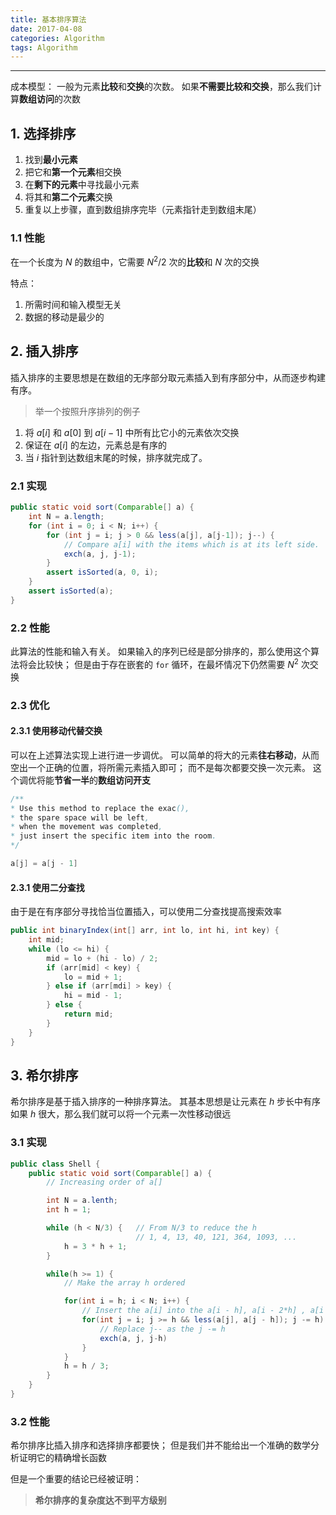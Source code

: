 ```yaml
---
title: 基本排序算法
date: 2017-04-08
categories: Algorithm
tags: Algorithm
---
```


---

成本模型：
一般为元素**比较**和**交换**的次数。
如果**不需要比较和交换**，那么我们计算**数组访问**的次数

## 1. 选择排序

1. 找到**最小元素**
2. 把它和**第一个元素**相交换
3. 在**剩下的元素**中寻找最小元素
4. 将其和**第二个元素**交换
5. 重复以上步骤，直到数组排序完毕（元素指针走到数组末尾）

### 1.1 性能

在一个长度为 $N$ 的数组中，它需要 ${N^2}/{2}$ 次的**比较**和 $N$ 次的交换

特点：
1. 所需时间和输入模型无关
2. 数据的移动是最少的


## 2. 插入排序

插入排序的主要思想是在数组的无序部分取元素插入到有序部分中，从而逐步构建有序。

> 举一个按照升序排列的例子

1. 将 $a[i]$ 和 $a[0]$ 到 $a[i - 1]$ 中所有比它小的元素依次交换
2. 保证在 $a[i]$ 的左边，元素总是有序的
3. 当 $i$ 指针到达数组末尾的时候，排序就完成了。

### 2.1 实现

```java
public static void sort(Comparable[] a) {
    int N = a.length;
    for (int i = 0; i < N; i++) {
        for (int j = i; j > 0 && less(a[j], a[j-1]); j--) {
            // Compare a[i] with the items which is at its left side.
            exch(a, j, j-1);
        }
        assert isSorted(a, 0, i);
    }
    assert isSorted(a);
}
```

### 2.2 性能

此算法的性能和输入有关。
如果输入的序列已经是部分排序的，那么使用这个算法将会比较快；
但是由于存在嵌套的 `for` 循环，在最坏情况下仍然需要 $N^2$ 次交换


### 2.3 优化

#### 2.3.1 使用移动代替交换

可以在上述算法实现上进行进一步调优。
可以简单的将大的元素**往右移动**，从而空出一个正确的位置，将所需元素插入即可；
而不是每次都要交换一次元素。
这个调优将能**节省一半**的**数组访问开支**

```java
/**
* Use this method to replace the exac(),
* the spare space will be left,
* when the movement was completed,
* just insert the specific item into the room.
*/

a[j] = a[j - 1]
```

#### 2.3.1 使用二分查找

由于是在有序部分寻找恰当位置插入，可以使用二分查找提高搜索效率

```java
public int binaryIndex(int[] arr, int lo, int hi, int key) {
    int mid;
    while (lo <= hi) {
        mid = lo + (hi - lo) / 2;
        if (arr[mid] < key) {
            lo = mid + 1;
        } else if (arr[mdi] > key) {
            hi = mid - 1;
        } else {
            return mid;
        }
    }
}
```


## 3. 希尔排序

希尔排序是基于插入排序的一种排序算法。
其基本思想是让元素在 $h$ 步长中有序
如果 $h$ 很大，那么我们就可以将一个元素一次性移动很远

### 3.1 实现

```java
public class Shell {
    public static void sort(Comparable[] a) {
        // Increasing order of a[]

        int N = a.lenth;
        int h = 1;

        while (h < N/3) {   // From N/3 to reduce the h
                            // 1, 4, 13, 40, 121, 364, 1093, ...
            h = 3 * h + 1;
        }

        while(h >= 1) {
            // Make the array h ordered

            for(int i = h; i < N; i++) {
                // Insert the a[i] into the a[i - h], a[i - 2*h] , a[i - 3*h]
                for(int j = i; j >= h && less(a[j], a[j - h]); j -= h) {
                    // Replace j-- as the j -= h
                    exch(a, j, j-h)
                }
            }
            h = h / 3;
        }
    }
}
```

### 3.2 性能

希尔排序比插入排序和选择排序都要快；
但是我们并不能给出一个准确的数学分析证明它的精确增长函数

但是一个重要的结论已经被证明：

> **希尔排序的复杂度达不到平方级别**
